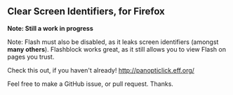 ## Clear Screen Identifiers, for Firefox

**Note: Still a work in progress**

Note: Flash must also be disabled, as it leaks screen identifiers (amongst **many others**). Flashblock works great, as it still allows you to view Flash on pages you trust.

Check this out, if you haven't already!
http://panopticlick.eff.org/

Feel free to make a GitHub issue, or pull request. Thanks.
